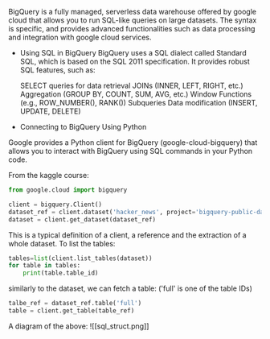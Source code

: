 BigQuery is a fully managed, serverless data warehouse offered by google cloud that allows you to run SQL-like queries on large datasets. 
The syntax is specific, and provides advanced functionalities such as data processing and integration with google cloud services. 

- Using SQL in BigQuery
BigQuery uses a SQL dialect called Standard SQL, which is based on the SQL 2011 specification. It provides robust SQL features, such as:

	SELECT queries for data retrieval
	JOINs (INNER, LEFT, RIGHT, etc.)
	Aggregation (GROUP BY, COUNT, SUM, AVG, etc.)
	Window Functions (e.g., ROW_NUMBER(), RANK())
	Subqueries
	Data modification (INSERT, UPDATE, DELETE)

- Connecting to BigQuery Using Python

Google provides a Python client for BigQuery (google-cloud-bigquery) that allows you to interact with BigQuery using SQL commands in your Python code.

From the kaggle course:

```python
from google.cloud import bigquery

client = bigquery.Client()
dataset_ref = client.dataset('hacker_news', project='bigquery-public-data')
dataset = client.get_dataset(dataset_ref)
```

This is a typical definition of a client, a reference and the extraction of a whole dataset.
To list the tables:

```python
tables=list(client.list_tables(dataset))
for table in tables:
	print(table.table_id)
```

similarly to the dataset, we can fetch a table: ('full' is one of the table IDs)

```python
talbe_ref = dataset_ref.table('full')
table = client.get_table(table_ref)
```

A diagram of the above:
![[sql_struct.png]]
